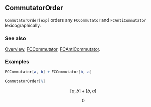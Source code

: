 ## CommutatorOrder

`CommutatorOrder[exp]` orders any `FCCommutator` and `FCAntiCommutator` lexicographically.

### See also

[Overview](Extra/FeynCalc.md), [FCCommutator](FCCommutator.md), [FCAntiCommutator](FCAntiCommutator.md).

### Examples

```mathematica
FCCommutator[a, b] + FCCommutator[b, a] 
 
CommutatorOrder[%]
```

$$[a,b]+[b,a]$$

$$0$$
